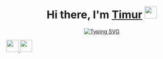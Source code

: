 <h1 align="center">Hi there, I'm <a href="https://timur-jafarov.ru/" target="_blank">Timur</a>
<img src="https://github.com/blackcater/blackcater/raw/main/images/Hi.gif" height="32"/></h1>
<div align="center">
  <a href="https://git.io/typing-svg"><img src="https://readme-typing-svg.demolab.com?font=Fira+Code&duration=2000&pause=2000&random=false&width=326&lines=%3Ch2%3EFrontend+Developer%3C%2Fh2%3E" alt="Typing SVG" />
</div>

<img margin="0px 20px 0px 0px" height="32" width="32" src="https://cdn.simpleicons.org/javascript/#F7DF1E" /> <img height="32" width="32" src="https://cdn.simpleicons.org/wordpress/#21759B" />
